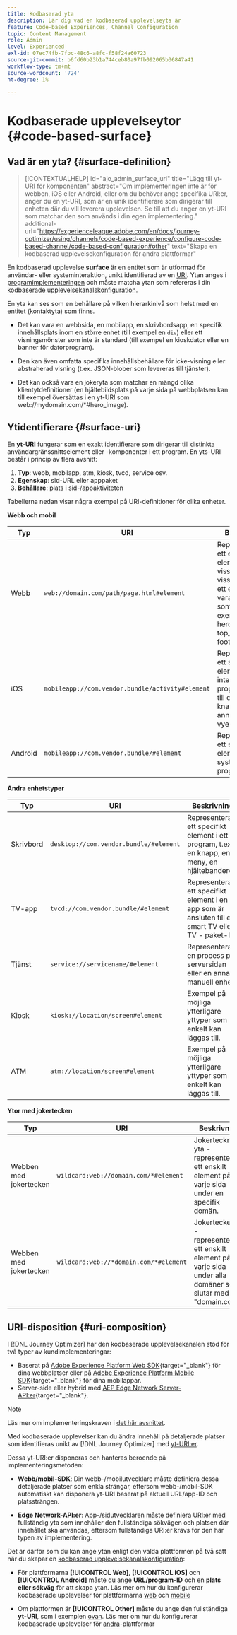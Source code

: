 ```yaml
---
title: Kodbaserad yta
description: Lär dig vad en kodbaserad upplevelseyta är
feature: Code-based Experiences, Channel Configuration
topic: Content Management
role: Admin
level: Experienced
exl-id: 07ec74fb-7fbc-48c6-a8fc-f58f24a60723
source-git-commit: b6fd60b23b1a744ceb80a97fb092065b36847a41
workflow-type: tm+mt
source-wordcount: '724'
ht-degree: 1%

---
```


# Kodbaserade upplevelseytor {#code-based-surface}

## Vad är en yta? {#surface-definition}

>[!CONTEXTUALHELP]
>id="ajo_admin_surface_uri"
>title="Lägg till yt-URI för komponenten"
>abstract="Om implementeringen inte är för webben, iOS eller Android, eller om du behöver ange specifika URI:er, anger du en yt-URI, som är en unik identifierare som dirigerar till enheten där du vill leverera upplevelsen. Se till att du anger en yt-URI som matchar den som används i din egen implementering."
>additional-url="https://experienceleague.adobe.com/en/docs/journey-optimizer/using/channels/code-based-experience/configure-code-based-channel/code-based-configuration#other" text="Skapa en kodbaserad upplevelsekonfiguration för andra plattformar"

En kodbaserad upplevelse **surface** är en entitet som är utformad för användar- eller systeminteraktion, unikt identifierad av en [URI](#surface-uri). Ytan anges i [programimplementeringen](code-based-prerequisites.md#implementation-prerequisites) och måste matcha ytan som refereras i din [kodbaserade upplevelsekanalskonfiguration](code-based-configuration.md).

En yta kan ses som en behållare på vilken hierarkinivå som helst med en entitet (kontaktyta) som finns.

* Det kan vara en webbsida, en mobilapp, en skrivbordsapp, en specifik innehållsplats inom en större enhet (till exempel en `div`) eller ett visningsmönster som inte är standard (till exempel en kioskdator eller en banner för datorprogram).<!--In retail, a kiosk is a digital display or small structure that businesses often place in high-traffic areas to engage customers.-->

* Den kan även omfatta specifika innehållsbehållare för icke-visning eller abstraherad visning (t.ex. JSON-blober som levereras till tjänster).

* Det kan också vara en jokeryta som matchar en mängd olika klientytdefinitioner (en hjältebildsplats på varje sida på webbplatsen kan till exempel översättas i en yt-URI som web://mydomain.com/*#hero_image).

## Ytidentifierare {#surface-uri}

En **yt-URI** fungerar som en exakt identifierare som dirigerar till distinkta användargränssnittselement eller -komponenter i ett program. En yts-URI består i princip av flera avsnitt:

1. **Typ**: webb, mobilapp, atm, kiosk, tvcd, service osv.
1. **Egenskap**: sid-URL eller apppaket
1. **Behållare**: plats i sid-/appaktiviteten

Tabellerna nedan visar några exempel på URI-definitioner för olika enheter.

**Webb och mobil**

| Typ | URI | Beskrivning |
| --------- | ----------- | ------- | 
| Webb | `web://domain.com/path/page.html#element` | Representerar ett enskilt element på en viss sida i en viss domän, där ett element kan vara en etikett som i följande exempel: hero_banner, top_nav, menu, footer osv. |
| iOS | `mobileapp://com.vendor.bundle/activity#element` | Representerar ett specifikt element i en intern programaktivitet, till exempel en knapp eller ett annat vyelement. |
| Android | `mobileapp://com.vendor.bundle/#element` | Representerar ett specifikt element i ett systemspecifikt program. |

**Andra enhetstyper**

| Typ | URI | Beskrivning |
| --------- | ----------- | ------- | 
| Skrivbord | `desktop://com.vendor.bundle/#element` | Representerar ett specifikt element i ett program, t.ex. en knapp, en meny, en hjältebanderoll. |
| TV-app | `tvcd://com.vendor.bundle/#element` | Representerar ett specifikt element i en app som är ansluten till en smart TV eller TV - paket-ID. |
| Tjänst | `service://servicename/#element` | Representerar en process på serversidan eller en annan manuell enhet. |
| Kiosk | `kiosk://location/screen#element` | Exempel på möjliga ytterligare yttyper som enkelt kan läggas till. |
| ATM | `atm://location/screen#element` | Exempel på möjliga ytterligare yttyper som enkelt kan läggas till. |

**Ytor med jokertecken**

| Typ | URI | Beskrivning |
| --------- | ----------- | ------- | 
| Webben med jokertecken | `wildcard:web://domain.com/*#element` | Jokertecknets yta - representerar ett enskilt element på varje sida under en specifik domän. |
| Webben med jokertecken | `wildcard:web://*domain.com/*#element` | Jokerteckenyta - representerar ett enskilt element på varje sida under alla domäner som slutar med &quot;domain.com&quot;. |

## URI-disposition {#uri-composition}

I [!DNL Journey Optimizer] har den kodbaserade upplevelsekanalen stöd för två typer av kundimplementeringar:

* Baserat på [Adobe Experience Platform Web SDK](https://experienceleague.adobe.com/docs/platform-learn/implement-web-sdk/overview.html){target="_blank"} för dina webbplatser eller på [Adobe Experience Platform Mobile SDK](https://developer.adobe.com/client-sdks/documentation/){target="_blank"} för dina mobilappar.
* Server-side eller hybrid med [AEP Edge Network Server-API:er](https://experienceleague.adobe.com/docs/experience-platform/edge-network-server-api/data-collection/interactive-data-collection.html){target="_blank"}.

>[!NOTE]
>
>Läs mer om implementeringskraven i [det här avsnittet](code-based-prerequisites.md#implementation-prerequisites).

Med kodbaserade upplevelser kan du ändra innehåll på detaljerade platser <!--(such as a specific location on a page, or inside a mobile native app)--> som identifieras unikt av [!DNL Journey Optimizer] med [yt-URI:er](#surface-uri).

Dessa yt-URI:er disponeras och hanteras beroende på implementeringsmetoden:

* **Webb/mobil-SDK**: Din webb-/mobilutvecklare måste definiera dessa detaljerade platser som enkla strängar, eftersom webb-/mobil-SDK automatiskt kan disponera yt-URI baserat på aktuell URL/app-ID och platssträngen.

* **Edge Network-API:er**: App-/sidutvecklaren måste definiera URI:er med fullständig yta som innehåller den fullständiga sökvägen och platsen där innehållet ska användas, eftersom fullständiga URI:er krävs för den här typen av implementering.

Det är därför som du kan ange ytan enligt den valda plattformen på två sätt när du skapar en [kodbaserad upplevelsekanalskonfiguration](code-based-configuration.md):

* För plattformarna **[!UICONTROL Web]**, **[!UICONTROL iOS]** och **[!UICONTROL Android]** måste du ange **URL/program-ID** och en **plats eller sökväg** för att skapa ytan. Läs mer om hur du konfigurerar kodbaserade upplevelser för plattformarna [web](code-based-configuration.md#web) och [mobile](code-based-configuration.md#mobile)

* Om plattformen är **[!UICONTROL Other]** måste du ange den fullständiga **yt-URI**, som i exemplen [ ovan](#surface-uri). Läs mer om hur du konfigurerar kodbaserade upplevelser för [andra](code-based-configuration.md#other)-plattformar
